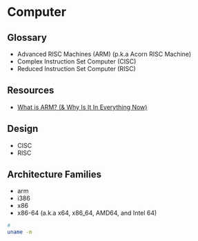 # Computer

## Glossary

- Advanced RISC Machines (ARM) (p.k.a Acorn RISC Machine)
- Complex Instruction Set Computer (CISC)
- Reduced Instruction Set Computer (RISC)

## Resources

- [What is ARM? (& Why Is It In Everything Now)](https://youtube.com/watch?v=_R06xdksYTI)

## Design

- CISC
- RISC

## Architecture Families

- arm
- i386
- x86
- x86-64 (a.k.a x64, x86_64, AMD64, and Intel 64)

```sh
#
uname -m
```

<!--
- [S390x - IBM System/390](https://en.wikipedia.org/wiki/Linux_on_IBM_Z)
- [x86-64](https://en.wikipedia.org/wiki/X86-64)
-->

